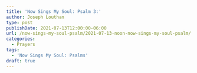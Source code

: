 ```yaml
---
title: 'Now Sings My Soul: Psalm 3:'
author: Joseph Louthan
type: post
publishDate: 2021-07-13T12:00:00-06:00
url: /now-sings-my-soul-psalm/2021-07-13-noon-now-sings-my-soul-psalm/
categories:
  - Prayers
tags:
  - 'Now Sings My Soul: Psalms'
draft: true
---
```

<div style="font-variant: small-caps;">

</div>
    
